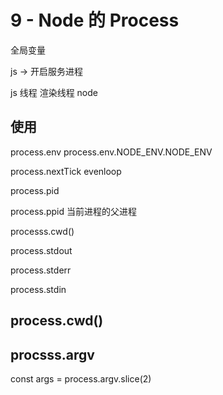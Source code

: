 # 9 - Node 的 Process

全局变量

js ->  开启服务进程

js 线程 渲染线程 node

## 使用

process.env process.env.NODE_ENV.NODE_ENV

process.nextTick evenloop

process.pid 

process.ppid 当前进程的父进程

processs.cwd()

process.stdout

process.stderr

process.stdin

## process.cwd()

## procsss.argv

const args = process.argv.slice(2)

##